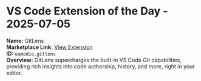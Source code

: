 # VS Code Extension of the Day - 2025-07-05

**Name:** GitLens  
**Marketplace Link:** [View Extension](https://marketplace.visualstudio.com/items?itemName=eamodio.gitlens)  
**ID:** `eamodio.gitlens`  
**Overview:** GitLens supercharges the built-in VS Code Git capabilities, providing rich insights into code authorship, history, and more, right in your editor.  
